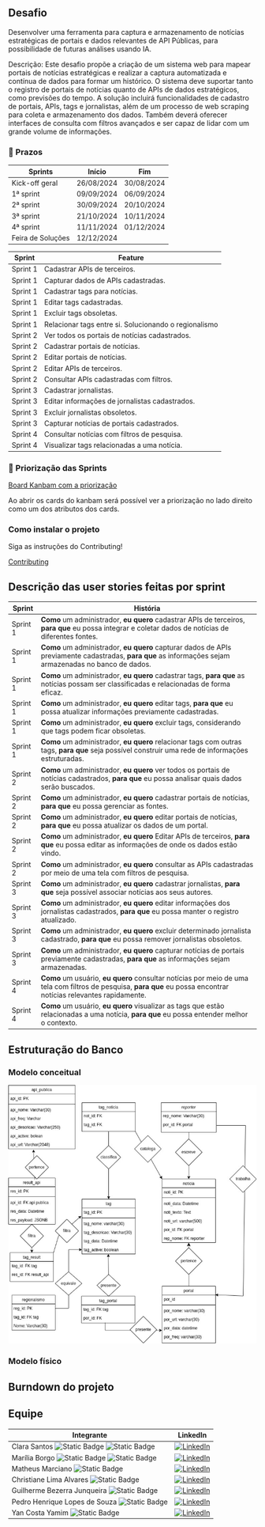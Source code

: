 ## Desafio 
Desenvolver uma ferramenta para captura e armazenamento de notícias estratégicas de portais e dados relevantes de API Públicas, para possibilidade de futuras análises usando IA.

Descrição: Este desafio propõe a criação de um sistema web para mapear portais de notícias estratégicas e realizar a captura automatizada e contínua de dados para formar um histórico. O sistema deve suportar tanto o registro de portais de notícias quanto de APIs de dados estratégicos, como previsões do tempo. A solução incluirá funcionalidades de cadastro de portais, APIs, tags e jornalistas, além de um processo de web scraping para coleta e armazenamento dos dados. Também deverá oferecer interfaces de consulta com filtros avançados e ser capaz de lidar com um grande volume de informações.

### 🤖 Prazos

| Sprints | Início | Fim |
| ------- | ------ | --- |
| Kick-off geral| 26/08/2024 | 30/08/2024|
| 1ª sprint | 09/09/2024 | 06/09/2024 |
| 2ª sprint | 30/09/2024 | 20/10/2024 |
| 3ª sprint | 21/10/2024 | 10/11/2024 |
| 4ª sprint | 11/11/2024 | 01/12/2024 |
| Feira de Soluções | 12/12/2024 |

| **Sprint** | **Feature** |
|------------|-------------|
| Sprint 1 | Cadastrar APIs de terceiros. |
| Sprint 1 | Capturar dados de APIs cadastradas. |
| Sprint 1 | Cadastrar tags para notícias. |
| Sprint 1 | Editar tags cadastradas. |
| Sprint 1 | Excluir tags obsoletas. |
| Sprint 1 | Relacionar tags entre si. Solucionando o regionalismo |
| Sprint 2 | Ver todos os portais de notícias cadastrados. |
| Sprint 2 | Cadastrar portais de notícias. |
| Sprint 2 | Editar portais de notícias. |
| Sprint 2 | Editar APIs de terceiros. |
| Sprint 2 | Consultar APIs cadastradas com filtros. |
| Sprint 3 | Cadastrar jornalistas. |
| Sprint 3 | Editar informações de jornalistas cadastrados. |
| Sprint 3 | Excluir jornalistas obsoletos. |
| Sprint 3 | Capturar notícias de portais cadastrados. |
| Sprint 4 | Consultar notícias com filtros de pesquisa. |
| Sprint 4 | Visualizar tags relacionadas a uma notícia. |


### 🤖 Priorização das Sprints
[Board Kanbam com a priorização](https://github.com/users/c137santos/projects/9/views/1)

Ao abrir os cards do kanbam será possível ver a priorização no lado direito como um dos atributos dos cards.

### Como instalar o projeto

Siga as instruções do Contributing!

[Contributing](.github/CONTRIBUTING.md)


## Descrição das user stories feitas por sprint
| **Sprint** | **História** |
|------------|--------------|
| Sprint 1 | **Como** um administrador, **eu quero** cadastrar APIs de terceiros, **para que** eu possa integrar e coletar dados de notícias de diferentes fontes. |
| Sprint 1 | **Como** um administrador, **eu quero** capturar dados de APIs previamente cadastradas, **para que** as informações sejam armazenadas no banco de dados. |
| Sprint 1 | **Como** um administrador, **eu quero** cadastrar tags, **para que** as notícias possam ser classificadas e relacionadas de forma eficaz. |
| Sprint 1 | **Como** um administrador, **eu quero** editar tags, **para que** eu possa atualizar informações previamente cadastradas. |
| Sprint 1 | **Como** um administrador, **eu quero** excluir tags, considerando que tags podem ficar obsoletas. |
| Sprint 1 | **Como** um administrador, **eu quero** relacionar tags com outras tags, **para que** seja possível construir uma rede de informações estruturadas. |
| Sprint 2 | **Como** um administrador, **eu quero** ver todos os portais de notícias cadastrados, **para que** eu possa analisar quais dados serão buscados. |
| Sprint 2 | **Como** um administrador, **eu quero** cadastrar portais de notícias, **para que** eu possa gerenciar as fontes. |
| Sprint 2 | **Como** um administrador, **eu quero** editar portais de notícias, **para que** eu possa atualizar os dados de um portal. |
| Sprint 2 | **Como** um administrador, **eu quero** Editar APIs de terceiros, **para que** eu possa editar as informações de onde os dados estão vindo. |
| Sprint 2 | **Como** um administrador, **eu quero** consultar as APIs cadastradas por meio de uma tela com filtros de pesquisa. |
| Sprint 3 | **Como** um administrador, **eu quero** cadastrar jornalistas, **para que** seja possível associar notícias aos seus autores. |
| Sprint 3 | **Como** um administrador, **eu quero** editar informações dos jornalistas cadastrados, **para que** eu possa manter o registro atualizado. |
| Sprint 3 | **Como** um administrador, **eu quero** excluir determinado jornalista cadastrado, **para que** eu possa remover jornalistas obsoletos. |
| Sprint 3 | **Como** um administrador, **eu quero** capturar notícias de portais previamente cadastradas, **para que** as informações sejam armazenadas. |
| Sprint 4 | **Como** um usuário, **eu quero** consultar notícias por meio de uma tela com filtros de pesquisa, **para que** eu possa encontrar notícias relevantes rapidamente. |
| Sprint 4 | **Como** um usuário, **eu quero** visualizar as tags que estão relacionadas a uma notícia, **para que** eu possa entender melhor o contexto. |


## Estruturação do Banco 

### Modelo conceitual 

![image](/img/Cerberus2.0.jpg)

### Modelo físico


## Burndown do projeto

## Equipe

| Integrante | LinkedIn |
|------|----------|
| Clara Santos ![Static Badge](https://img.shields.io/badge/Scrum_master-pink)  ![Static Badge](https://img.shields.io/badge/Dev-black) | [![LinkedIn](https://img.shields.io/badge/LinkedIn-0077B5?style=for-the-badge&logo=linkedin&logoColor=white)](https://www.linkedin.com/in/c137santos/) |
| Marília Borgo ![Static Badge](https://img.shields.io/badge/Product_owner-blue) ![Static Badge](https://img.shields.io/badge/Dev-black) | [![LinkedIn](https://img.shields.io/badge/LinkedIn-0077B5?style=for-the-badge&logo=linkedin&logoColor=white)](https://www.linkedin.com/in/mariliaborgo/) |
| Matheus Marciano ![Static Badge](https://img.shields.io/badge/Dev-black) | [![LinkedIn](https://img.shields.io/badge/LinkedIn-0077B5?style=for-the-badge&logo=linkedin&logoColor=white)](https://www.linkedin.com/in/matheus-marciano-leite/) |
| Christiane Lima Alvares ![Static Badge](https://img.shields.io/badge/Dev-black) | [![LinkedIn](https://img.shields.io/badge/LinkedIn-0077B5?style=for-the-badge&logo=linkedin&logoColor=white)](https://www.linkedin.com/in/cristiane-alvares/) |
| Guilherme Bezerra Junqueira ![Static Badge](https://img.shields.io/badge/Dev-black) | [![LinkedIn](https://img.shields.io/badge/LinkedIn-0077B5?style=for-the-badge&logo=linkedin&logoColor=white)](https://www.linkedin.com/in/guilherme-bezerra-a01035170/) |
| Pedro Henrique Lopes de Souza ![Static Badge](https://img.shields.io/badge/Dev-black) | [![LinkedIn](https://img.shields.io/badge/LinkedIn-0077B5?style=for-the-badge&logo=linkedin&logoColor=white)](https://www.linkedin.com/in/pelopes7/) |
| Yan Costa Yamim ![Static Badge](https://img.shields.io/badge/Dev-black) | [![LinkedIn](https://img.shields.io/badge/LinkedIn-0077B5?style=for-the-badge&logo=linkedin&logoColor=white)](https://www.linkedin.com/in/yan-yamim-185220278/) |

